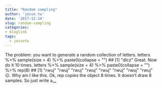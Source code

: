 ```yaml
---
title: "Random sampling"
author: 'jesse.tw'
date: '2017-12-24'
slug: random-sampling
categories:
- bloglink
tags:
  - jessetw
---
```


The problem: you want to generate a random collection of letters. letters %>% sample(size = 4) %>% paste0(collapse = "") ## [1] "dlcz" Great. Now do it 10 times. letters %>% sample(size = 4) %>% paste0(collapse = "") %>% rep(8) ## [1] "rwuj" "rwuj" "rwuj" "rwuj" "rwuj" "rwuj" "rwuj" "rwuj" 😖. Why am I like this. Ok, rep copies the object 8 times. It doesn’t draw 8 samples. So just write a[... <i class="fas fa-external-link-alt"></i>](https://jesse.tw/post/sampling-replicate-v-rep/)

